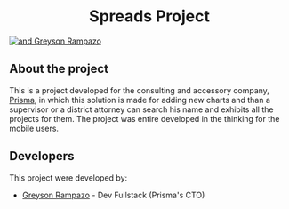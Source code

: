 <h1 style="text-align: center">Spreads Project</h1>

  <a href="https://github.com/greysonrzf">
    <img alt="and Greyson Rampazo" src="https://img.shields.io/badge/,-Greyson Rampazo-%2300FF00">
  </a>
</p>

## About the project

This is a project developed for the consulting and accessory company, [Prisma](http://prismapromotora.com.br/), in which this solution is made for adding new charts and than a supervisor or a district attorney can search his name and exhibits all the projects for them. The project was entire developed in the thinking for the mobile users.

## Developers

This project were developed by:

- [Greyson Rampazo](https://github.com/greysonrzf) - Dev Fullstack (Prisma's CTO)